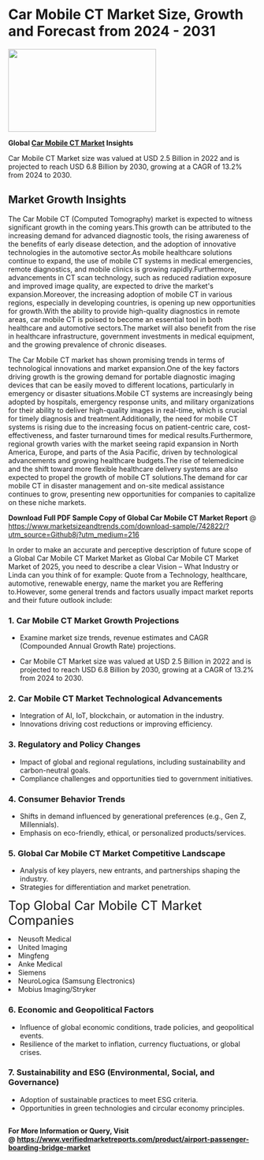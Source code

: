 <H1>Car Mobile CT Market Size, Growth and Forecast from 2024 - 2031</H1><img class="aligncenter size-medium wp-image-584254" src="https://thirdeyenews.in/wp-content/uploads/2024/09/Global-Market-Research-300x168.jpeg" alt="" width="300" height="168" /><p><strong>Global&nbsp;<a href="https://www.marketsizeandtrends.com/download-sample/742822/?utm_source=Github8j?utm_medium=216">Car Mobile CT Market</a> Insights</strong></p><p>Car Mobile CT Market size was valued at USD 2.5 Billion in 2022 and is projected to reach USD 6.8 Billion by 2030, growing at a CAGR of 13.2% from 2024 to 2030.</p><p><h2>Market Growth Insights</h2> <p>The Car Mobile CT (Computed Tomography) market is expected to witness significant growth in the coming years.This growth can be attributed to the increasing demand for advanced diagnostic tools, the rising awareness of the benefits of early disease detection, and the adoption of innovative technologies in the automotive sector.As mobile healthcare solutions continue to expand, the use of mobile CT systems in medical emergencies, remote diagnostics, and mobile clinics is growing rapidly.Furthermore, advancements in CT scan technology, such as reduced radiation exposure and improved image quality, are expected to drive the market's expansion.Moreover, the increasing adoption of mobile CT in various regions, especially in developing countries, is opening up new opportunities for growth.With the ability to provide high-quality diagnostics in remote areas, car mobile CT is poised to become an essential tool in both healthcare and automotive sectors.The market will also benefit from the rise in healthcare infrastructure, government investments in medical equipment, and the growing prevalence of chronic diseases.</p> <p>The Car Mobile CT market has shown promising trends in terms of technological innovations and market expansion.One of the key factors driving growth is the growing demand for portable diagnostic imaging devices that can be easily moved to different locations, particularly in emergency or disaster situations.Mobile CT systems are increasingly being adopted by hospitals, emergency response units, and military organizations for their ability to deliver high-quality images in real-time, which is crucial for timely diagnosis and treatment.Additionally, the need for mobile CT systems is rising due to the increasing focus on patient-centric care, cost-effectiveness, and faster turnaround times for medical results.Furthermore, regional growth varies with the market seeing rapid expansion in North America, Europe, and parts of the Asia Pacific, driven by technological advancements and growing healthcare budgets.The rise of telemedicine and the shift toward more flexible healthcare delivery systems are also expected to propel the growth of mobile CT solutions.The demand for car mobile CT in disaster management and on-site medical assistance continues to grow, presenting new opportunities for companies to capitalize on these niche markets.</p><p><span class=""><strong>Download Full PDF Sample Copy of Global Car Mobile CT Market Report</strong> @ <a href="https://www.marketsizeandtrends.com/download-sample/742822/?utm_source=Github8j?utm_medium=216" target="_blank">https://www.marketsizeandtrends.com/download-sample/742822/?utm_source=Github8j?utm_medium=216</a></span></p><p>In order to make an accurate and perceptive description of future scope of a Global&nbsp;Car Mobile CT Market Market as Global&nbsp;Car Mobile CT Market Market of 2025, you need to describe a clear Vision &ndash; What Industry or Linda can you think of for example: Quote from a Technology, healthcare, automotive, renewable energy, name the market you are Reffering to.However, some general trends and factors usually impact market reports and their future outlook include:</p><h3>1.&nbsp;<strong>Car Mobile CT Market Growth Projections</strong></h3><ul><li>Examine market size trends, revenue estimates and CAGR (Compounded Annual Growth Rate) projections.</li><li><p>Car Mobile CT Market size was valued at USD 2.5 Billion in 2022 and is projected to reach USD 6.8 Billion by 2030, growing at a CAGR of 13.2% from 2024 to 2030.</p></li></ul><h3>2.&nbsp;<strong>Car Mobile CT Market Technological Advancements</strong></h3><ul><li>Integration of AI, IoT, blockchain, or automation in the industry.</li><li>Innovations driving cost reductions or improving efficiency.</li></ul><h3>3.&nbsp;<strong>Regulatory and Policy Changes</strong></h3><ul><li>Impact of global and regional regulations, including sustainability and carbon-neutral goals.</li><li>Compliance challenges and opportunities tied to government initiatives.</li></ul><h3>4.&nbsp;<strong>Consumer Behavior Trends</strong></h3><ul><li>Shifts in demand influenced by generational preferences (e.g., Gen Z, Millennials).</li><li>Emphasis on eco-friendly, ethical, or personalized products/services.</li></ul><h3>5.&nbsp;<strong>Global Car Mobile CT Market Competitive Landscape</strong></h3><ul><li>Analysis of key players, new entrants, and partnerships shaping the industry.</li><li>Strategies for differentiation and market penetration.</li></ul><p data-pm-slice="1 1 []"><span style="color: inherit; font-family: inherit; font-size: 25px;">Top Global Car Mobile CT Market Companies</span></p><div class="" data-test-id=""><p><li>Neusoft Medical</li><li> United Imaging</li><li> Mingfeng</li><li> Anke Medical</li><li> Siemens</li><li> NeuroLogica (Samsung Electronics)</li><li> Mobius Imaging/Stryker</li></p></div><h3>6.&nbsp;<strong>Economic and Geopolitical Factors</strong></h3><ul><li>Influence of global economic conditions, trade policies, and geopolitical events.</li><li>Resilience of the market to inflation, currency fluctuations, or global crises.</li></ul><h3>7.&nbsp;<strong>Sustainability and ESG (Environmental, Social, and Governance)</strong></h3><ul><li>Adoption of sustainable practices to meet ESG criteria.</li><li>Opportunities in green technologies and circular economy principles.</li></ul><h2><strong style="font-size: 14px;">For More Information or Query, Visit @&nbsp;</strong><a style="background-color: #ffffff; font-size: 14px;" href="https://www.marketsizeandtrends.com/report/car-mobile-ct-market/" target="_blank">https://www.verifiedmarketreports.com/product/airport-passenger-boarding-bridge-market</a></h2>